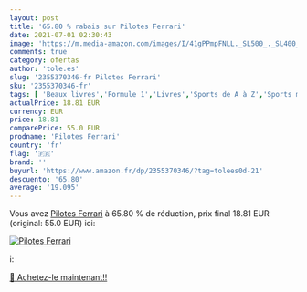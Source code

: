 ```yaml
---
layout: post
title: '65.80 % rabais sur Pilotes Ferrari'
date: 2021-07-01 02:30:43
image: 'https://m.media-amazon.com/images/I/41gPPmpFNLL._SL500_._SL400_.jpg'
comments: true
category: ofertas
author: 'tole.es'
slug: '2355370346-fr Pilotes Ferrari'
sku: '2355370346-fr'
tags: [ 'Beaux livres','Formule 1','Livres','Sports de A à Z','Sports mécaniques', ]
actualPrice: 18.81 EUR
currency: EUR
price: 18.81
comparePrice: 55.0 EUR
prodname: 'Pilotes Ferrari'
country: 'fr'
flag: '🇫🇷'
brand: ''
buyurl: 'https://www.amazon.fr/dp/2355370346/?tag=tolees0d-21'
descuento: '65.80'
average: '19.095'
---
```


Vous avez [Pilotes Ferrari](https://www.amazon.fr/dp/2355370346/?tag=tolees0d-21)  à  65.80 % de réduction, prix final  18.81 EUR (original: 55.0 EUR) ici:

[![Pilotes Ferrari](https://m.media-amazon.com/images/I/41gPPmpFNLL._SL500_._SL400_.jpg)](https://www.amazon.fr/dp/2355370346/?tag=tolees0d-21)

ℹ️:


[🛒 Achetez-le maintenant!!](https://www.amazon.fr/dp/2355370346/?tag=tolees0d-21)
